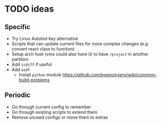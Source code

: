 # TODO ideas

## Specific

- Try Linux Autohot key alternative
- Scripts that can update current files for more complex changes (e.g. convert react class to function)
- Setup arch host (vms could also have it) to have `/project` in another partition
- Add `icdiff` if useful
- Add `asdf`
    - Install `python` module https://github.com/pyenv/pyenv/wiki/common-build-problems

## Periodic

- Go through current config to remember
- Go through existing scripts to extend them
- Remove unused configs or move them to extras

